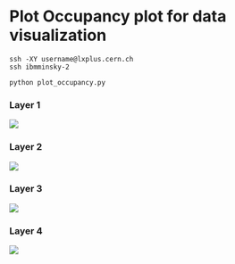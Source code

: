 # Plot Occupancy plot for data visualization

````console
ssh -XY username@lxplus.cern.ch
ssh ibmminsky-2

python plot_occupancy.py
````
### Layer 1 
![](https://github.com/rishabhCMS/ML4DQM-Visualizations/blob/master/OccupancyPlots/layer1.gif)

### Layer 2 
![](https://github.com/rishabhCMS/ML4DQM-Visualizations/blob/master/OccupancyPlots/layer2.gif)

### Layer 3 
![](https://github.com/rishabhCMS/ML4DQM-Visualizations/blob/master/OccupancyPlots/layer3.gif)

### Layer 4
![](https://github.com/rishabhCMS/ML4DQM-Visualizations/blob/master/OccupancyPlots/layer4.gif)
